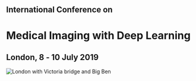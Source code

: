 <h2 class="midl">International Conference on</h2>
<h1 class="midl">Medical&nbsp;Imaging with Deep&nbsp;Learning</h1>
<h2 class="centered">London, 8 ‑ 10 July 2019</h2>

<p class="primary-photo centered">
    <img alt="London with Victoria bridge and Big Ben" src="/images/london-with-victoria-bridge-and-big-ben.jpg">
</p>
